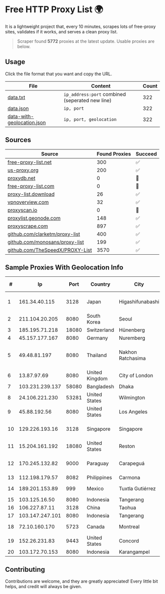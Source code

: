 
# Free HTTP Proxy List 🌍

It is a lightweight project that, every 10 minutes, scrapes lots of free-proxy sites, validates if it works, and serves a clean proxy list.


> Scraper found **5772** proxies at the latest update. Usable proxies are below.

## Usage

Click the file format that you want and copy the URL.


|File|Content|Count|
|----|-------|-----|
|[data.txt](https://raw.githubusercontent.com/themiralay/Proxy-List-World/master/data.txt)|`ip_address:port` combined (seperated new line)|322|
|[data.json](https://raw.githubusercontent.com/themiralay/Proxy-List-World/master/data.json)|`ip, port`|322|
|[data-with-geolocation.json](https://raw.githubusercontent.com/themiralay/Proxy-List-World/master/data-with-geolocation.json)|`ip, port, geolocation`|322|

## Sources

|Source|Found Proxies|Succeed|
|------|-------------|-------|
|[free-proxy-list.net](https://free-proxy-list.net)|300|✅|
|[us-proxy.org](https://www.us-proxy.org)|200|✅|
|[proxydb.net](http://proxydb.net)|0|🚫|
|[free-proxy-list.com](https://free-proxy-list.com/?page=&port=&type%5B%5D=http&type%5B%5D=https&up_time=0&search=Search)|0|🚫|
|[proxy-list.download](https://www.proxy-list.download/HTTP)|26|✅|
|[vpnoverview.com](https://vpnoverview.com/privacy/anonymous-browsing/free-proxy-servers)|32|✅|
|[proxyscan.io](https://www.proxyscan.io)|0|🚫|
|[proxylist.geonode.com](https://proxylist.geonode.com/api/proxy-list?limit=300&page=1&sort_by=lastChecked&sort_type=desc&protocols=http,https)|148|✅|
|[proxyscrape.com](https://api.proxyscrape.com/v2/?request=displayproxies&protocol=http&timeout=10000&country=all&ssl=all&anonymity=all)|897|✅|
|[github.com/clarketm/proxy-list](https://raw.githubusercontent.com/clarketm/proxy-list/master/proxy-list-raw.txt)|400|✅|
|[github.com/monosans/proxy-list](https://raw.githubusercontent.com/monosans/proxy-list/main/proxies/http.txt)|199|✅|
|[github.com/TheSpeedX/PROXY-List](https://raw.githubusercontent.com/TheSpeedX/PROXY-List/master/http.txt)|3570|✅|


## Sample Proxies With Geolocation Info

|#|Ip|Port|Country|City|Internet Service Provider|
|-|--|----|-------|----|-------------------------|
|1|161.34.40.115|3128|Japan|Higashifunabashi|NTT PC Communications, Inc.|
|2|211.104.20.205|8080|South Korea|Seoul|Korea Telecom|
|3|185.195.71.218|18080|Switzerland|Hünenberg|Datasource AG|
|4|45.157.177.167|8080|Germany|Nuremberg|netcup GmbH|
|5|49.48.81.197|8080|Thailand|Nakhon Ratchasima|Triple T Broadband Public Company Limited|
|6|13.87.97.69|8080|United Kingdom|City of London|Microsoft Corporation|
|7|103.231.239.137|58080|Bangladesh|Dhaka|Carnival Internet|
|8|24.106.221.230|53281|United States|Wilmington|Spectrum|
|9|45.88.192.56|8080|United States|Los Angeles|DM-HK|
|10|129.226.193.16|3128|Singapore|Singapore|Tencent Cloud Computing (Beijing) Co|
|11|15.204.161.192|18080|United States|Reston|OVH SAS|
|12|170.245.132.82|9000|Paraguay|Carapeguá|MACHADO BAEZ, NERY JAVIER|
|13|112.198.179.57|8082|Philippines|Carmona|Globe Telecom|
|14|189.201.153.89|999|Mexico|Tuxtla Gutiérrez|IP Matrix, S.A. de C.V.|
|15|103.125.16.50|8080|Indonesia|Tangerang|JAVAMEDIA|
|16|106.227.87.11|3128|China|Taohua|China Telecom|
|17|103.147.247.101|8080|Indonesia|Tangerang|PLBNET|
|18|72.10.160.170|5723|Canada|Montreal|GloboTech Communications|
|19|152.26.231.83|9443|United States|Concord|MCNC|
|20|103.172.70.153|8080|Indonesia|Karangampel|AZNET|



## Contributing

Contributions are welcome, and they are greatly appreciated! Every
little bit helps, and credit will always be given.

